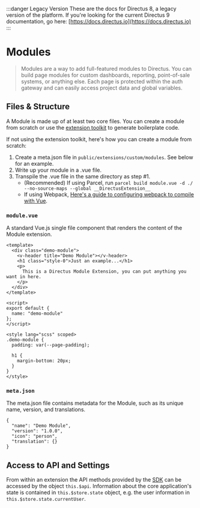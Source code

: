 :::danger Legacy Version
These are the docs for Directus 8, a legacy version of the platform. If you're looking for the current Directus 9 documentation, go here: [https://docs.directus.io](https://docs.directus.io)
:::

# Modules

> Modules are a way to add full-featured modules to Directus. You can build page modules for custom dashboards, reporting, point-of-sale systems, or anything else. Each page is protected within the auth gateway and can easily access project data and global variables.

## Files & Structure

A Module is made up of at least two core files. You can create a module from scratch or use the [extension toolkit](https://github.com/directus/extension-toolkit) to generate boilerplate code.

If not using the extension toolkit, here's how you can create a module from scratch:
1. Create a meta.json file in `public/extensions/custom/modules`. See below for an example.
2. Write up your module in a .vue file.
3. Transpile the .vue file in the same directory as step #1.
   - (Recommended) If using Parcel, run `parcel build module.vue -d ./ --no-source-maps --global __DirectusExtension__`
   - If using Webpack, [Here's a guide to configuring webpack to compile with Vue](https://medium.com/js-dojo/how-to-configure-webpack-4-with-vuejs-a-complete-guide-209e943c4772).

### `module.vue`

A standard Vue.js single file component that renders the content of the Module extension.

```vue
<template>
  <div class="demo-module">
    <v-header title="Demo Module"></v-header>
    <h1 class="style-0">Just an example...</h1>
    <p>
      This is a Directus Module Extension, you can put anything you want in here.
    </p>
  </div>
</template>

<script>
export default {
  name: "demo-module"
};
</script>

<style lang="scss" scoped>
.demo-module {
  padding: var(--page-padding);

  h1 {
    margin-bottom: 20px;
  }
}
</style>
```

### `meta.json`

The meta.json file contains metadata for the Module, such as its unique name, version, and translations.

```vue
{
  "name": "Demo Module",
  "version": "1.0.0",
  "icon": "person",
  "translation": {}
}
```

## Access to API and Settings

From within an extension the API methods provided by the [SDK](../guides/js-sdk.html) can be accessed by the object `this.$api`. Information about the core application's state is contained in `this.$store.state` object, e.g. the user information in `this.$store.state.currentUser`.

